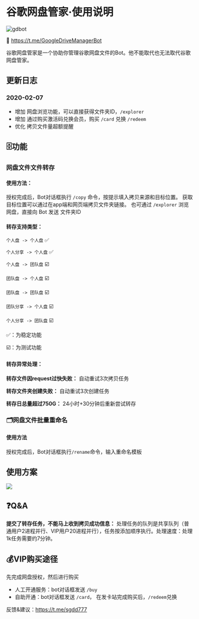 # 谷歌网盘管家·使用说明
![gdbot](https://i.loli.net/2020/02/07/zowiKJkuhaLvef3.png)

🤖 https://t.me/GoogleDriveManagerBot 

谷歌网盘管家是一个协助你管理谷歌网盘文件的Bot。他不能取代也无法取代谷歌网盘管家。
## 更新日志
### 2020-02-07
- 增加 网盘浏览功能，可以直接获得文件夹ID，`/explorer`
- 增加 通过购买激活码兑换会员，购买 `/card` 兑换 `/redeem`
- 优化 拷贝文件量超额提醒 

## 🗄功能
### 网盘文件文件转存
#### 使用方法：
授权完成后，Bot对话框执行 `/copy` 命令，按提示填入拷贝来源和目标位置。
获取目标位置可以通过在app端和网页端拷贝文件夹链接。
也可通过 `/explorer` 浏览网盘，直接向 Bot 发送 文件夹ID
#### 转存支持类型： 
`个人盘 -> 个人盘` ✅ 

`个人分享 -> 个人盘` ✅ 

`个人盘 -> 团队盘` ☑️ 

`团队盘 -> 个人盘` ☑️ 

`团队盘 -> 团队盘` ☑️ 

`团队分享 -> 个人盘` ☑️ 

`个人分享 -> 团队盘` ☑️ 

✅：为稳定功能 

☑️：为测试功能 

#### 转存异常处理：
**转存文件因request过快失败：** 自动重试3次拷贝任务 

**转存文件夹创建失败：** 自动重试3次创建任务 

**转存日总量超过750G：** 24小时+30分钟后重新尝试转存 

### 🗂网盘文件批量重命名 
#### 使用方法
授权完成后，Bot对话框执行`/rename`命令，输入重命名模板

## 使用方案
![](https://i.loli.net/2020/02/07/WFNAip9sjLwolh5.jpg)

## ❓Q&A
**提交了转存任务，不能马上收到拷贝成功信息：** 处理任务的队列是共享队列（普通用户2进程并行、VIP用户20进程并行），任务按添加顺序执行。处理速度：处理1k任务需要约7分钟。

## 💰VIP购买途径
先完成网盘授权，然后进行购买
- 人工开通服务：bot对话框发送 `/buy`
- 自助开通：bot对话框发送 `/card`， 在发卡站完成购买后，`/redeem`兑换

反馈&建议：https://t.me/sgdd777
